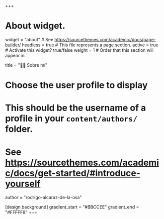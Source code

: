 +++
# About widget.
widget = "about"  # See https://sourcethemes.com/academic/docs/page-builder/
headless = true  # This file represents a page section.
active = true  # Activate this widget? true/false
weight = 1  # Order that this section will appear in.

title = "👨‍🔬 Sobre mí"

# Choose the user profile to display
# This should be the username of a profile in your `content/authors/` folder.
# See https://sourcethemes.com/academic/docs/get-started/#introduce-yourself
author = "rodrigo-alcaraz-de-la-osa"

[design.background]
  gradient_start = "#BBCCEE"
  gradient_end = "#FFFFF8"
+++
